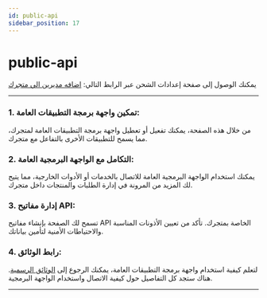 ```yaml
---
id: public-api
sidebar_position: 17
---
```


# public-api

يمكنك الوصول إلى صفحة إعدادات الشحن عبر الرابط التالي: [اضافه مديرين الي متجرك](https://app.easy-orders.net/#/moderators)

---

### 1. **تمكين واجهة برمجة التطبيقات العامة:**

من خلال هذه الصفحة، يمكنك تفعيل أو تعطيل واجهة برمجة التطبيقات العامة لمتجرك، مما يسمح للتطبيقات الأخرى بالتفاعل مع متجرك.

### 2. **التكامل مع الواجهة البرمجية العامة:**

يمكنك استخدام الواجهة البرمجية العامة للاتصال بالخدمات أو الأدوات الخارجية، مما يتيح لك المزيد من المرونة في إدارة الطلبات والمنتجات داخل متجرك.

### 3. **إدارة مفاتيح API:**

تسمح لك الصفحة بإنشاء مفاتيح API الخاصة بمتجرك. تأكد من تعيين الأذونات المناسبة والاحتياطات الأمنية لتأمين بياناتك.

### 4. **رابط الوثائق:**

لتعلم كيفية استخدام واجهة برمجة التطبيقات العامة، يمكنك الرجوع إلى [الوثائق الرسمية](https://public-api-docs.easy-orders.net). هناك ستجد كل التفاصيل حول كيفية الاتصال واستخدام الواجهة البرمجية.

---
